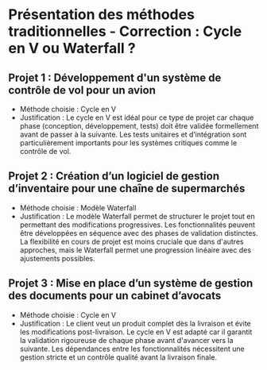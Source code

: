 # Présentation des méthodes traditionnelles - Correction : Cycle en V ou Waterfall ?

## Projet 1 : Développement d'un système de contrôle de vol pour un avion

- Méthode choisie : Cycle en V
- Justification : Le cycle en V est idéal pour ce type de projet car chaque phase (conception, développement, tests)
  doit être validée formellement avant de passer à la suivante. Les tests unitaires et d’intégration sont
  particulièrement importants pour les systèmes critiques comme le contrôle de vol.

## Projet 2 : Création d’un logiciel de gestion d’inventaire pour une chaîne de supermarchés

- Méthode choisie : Modèle Waterfall
- Justification : Le modèle Waterfall permet de structurer le projet tout en permettant des modifications progressives.
  Les fonctionnalités peuvent être développées en séquence avec des phases de validation distinctes. La flexibilité en
  cours de projet est moins cruciale que dans d'autres approches, mais le Waterfall permet une progression linéaire avec
  des ajustements possibles.

## Projet 3 : Mise en place d’un système de gestion des documents pour un cabinet d’avocats

- Méthode choisie : Cycle en V
- Justification : Le client veut un produit complet dès la livraison et évite les modifications post-livraison. Le cycle
  en V est adapté car il garantit la validation rigoureuse de chaque phase avant d'avancer vers la suivante. Les
  dépendances entre les fonctionnalités nécessitent une gestion stricte et un contrôle qualité avant la livraison
  finale.

